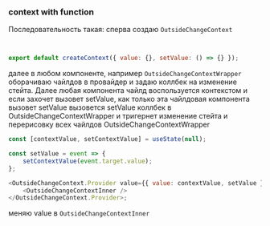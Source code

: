### context with function

Последовательность такая:
сперва создаю `OutsideChangeContext`

```js


export default createContext({ value: {}, setValue: () => {} });
```

далее в любом компоненте, например `OutsideChangeContextWrapper ` оборачиваю чайлдов в провайдер и задаю коллбек на изменение стейта. Далее любая компонента чайлд воспользуется контекстом и если захочет вызовет setValue, как только эта чайлдовая компонента вызовет setValue вызовется setValue коллбек в OutsideChangeContextWrapper и тригернет изменение стейта и перерисовку всех чайлдов OutsideChangeContextWrapper

```js
const [contextValue, setContextValue] = useState(null);

const setValue = event => {
    setContextValue(event.target.value);
};

<OutsideChangeContext.Provider value={{ value: contextValue, setValue }}>
    <OutsideChangeContextInner />
</OutsideChangeContext.Provider>;
```

меняю value в `OutsideChangeContextInner`
